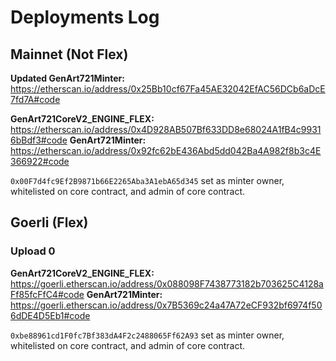 # Deployments Log

## Mainnet (Not Flex)

**Updated GenArt721Minter:** https://etherscan.io/address/0x25Bb10cf67Fa45AE32042EfAC56DCb6aDcE7fd7A#code

**GenArt721CoreV2_ENGINE_FLEX:** https://etherscan.io/address/0x4D928AB507Bf633DD8e68024A1fB4c99316bBdf3#code
**GenArt721Minter:** https://etherscan.io/address/0x92fc62bE436Abd5dd042Ba4A982f8b3c4E366922#code

`0x00F7d4fc9Ef2B9871b66E2265Aba3A1ebA65d345` set as minter owner, whitelisted on core contract, and admin of core contract.

## Goerli (Flex)

### Upload 0

**GenArt721CoreV2_ENGINE_FLEX:** https://goerli.etherscan.io/address/0x088098F7438773182b703625C4128aFf85fcFfC4#code
**GenArt721Minter:** https://goerli.etherscan.io/address/0x7B5369c24a47A72eCF932bf6974f506dDE4D5Eb1#code

`0xbe88961cd1F0fc7Bf383dA4F2c2488065Ff62A93` set as minter owner, whitelisted on core contract, and admin of core contract.
